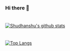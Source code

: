### Hi there 👋

<!--
**ShudhanshuSingh/ShudhanshuSingh** is a ✨ _special_ ✨ repository because its `README.md` (this file) appears on your GitHub profile.

## Who am I?
I am Shudhanshu Singh, and I like to practice frontend designs a lot.
I am currently learning DSA and ReactJs.

Here are some ideas to get you started:

- 🔭 I’m currently working on ...
- 🌱 I’m currently learning ...
- 👯 I’m looking to collaborate on ...
- 🤔 I’m looking for help with ...
- 💬 Ask me about ...
- 📫 How to reach me: ...
- 😄 Pronouns: ...
- ⚡ Fun fact: ...
-->
#
[![Shudhanshu's github stats](https://github-readme-stats.vercel.app/api?username=ShudhanshuSingh)](https://github.com)
#
[![Top Langs](https://github-readme-stats.vercel.app/api/top-langs/?username=ShudhanshuSingh&layout=compact)](https://github.com/)




